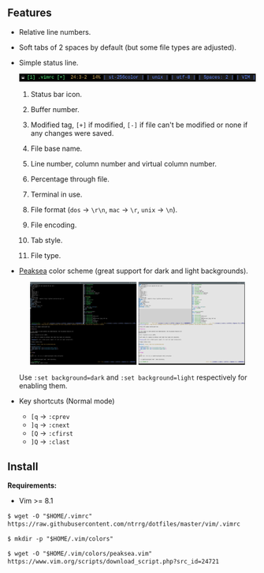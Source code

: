 ## Features

* Relative line numbers.

* Soft tabs of 2 spaces by default (but some file types are adjusted).

* Simple status line.

  <p align="center">
    <img src="screenshots/statusline.png"/>
  </p>

  1. Status bar icon.
  2. Buffer number.

  3. Modified tag, `[+]` if modified, `[-]` if file can't be modified or none
     if any changes were saved.

  4. File base name.
  5. Line number, column number and virtual column number.
  6. Percentage through file.
  7. Terminal in use.
  8. File format (`dos` -> `\r\n`, `mac` -> `\r`, `unix` -> `\n`).
  9. File encoding.
  10. Tab style.
  11. File type.

* [Peaksea][] color scheme (great support for dark and light backgrounds).

  <p align="center">
    <img width="45%" src="screenshots/dark.png"/>
    <img width="45%" src="screenshots/light.png"/>
  </p>

  Use `:set background=dark` and `:set background=light` respectively for
  enabling them.

* Key shortcuts (Normal mode)

  * `[q` -> `:cprev
`
  * `]q` -> `:cnext
`
  * `[Q` -> `:cfirst
`
  * `]Q` -> `:clast
`

[Peaksea]: https://www.vim.org/scripts/script.php?script_id=760

## Install

**Requirements:**

* Vim >= 8.1

```shell-session
$ wget -O "$HOME/.vimrc" https://raw.githubusercontent.com/ntrrg/dotfiles/master/vim/.vimrc
```

```shell-session
$ mkdir -p "$HOME/.vim/colors"
```

```shell-session
$ wget -O "$HOME/.vim/colors/peaksea.vim" https://www.vim.org/scripts/download_script.php?src_id=24721
```

